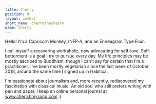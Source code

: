 ```yaml
---
title: Cherry
position: 0
layout: author
short_name: cherrythecheery
name: Cherry
---
```


Hello! I'm a Capricorn Monkey, INFP-A, and an Enneagram Type Four.

I call myself a recovering workaholic, now advocating for self-love. Self-betterment is a goal I try to pursue every day. My life principles may be mostly ascribed to Buddhism, though I can't say for certain that I'm a practitioner. I've been mostly vegetarian since the last week of October 2018, around the same time I signed up in Habitica.

I'm passionate about journalism and, more recently, rediscovered my fascination with classical music. An old soul who still prefers writing with pen and paper, I keep an online personal journal at www.cherishmysong.com :)
